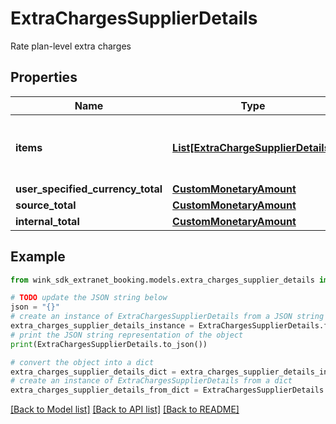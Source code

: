 # ExtraChargesSupplierDetails

Rate plan-level extra charges

## Properties

Name | Type | Description | Notes
------------ | ------------- | ------------- | -------------
**items** | [**List[ExtraChargeSupplierDetails]**](ExtraChargeSupplierDetails.md) | List of extra charges that applies to the rate plan. | [optional] 
**user_specified_currency_total** | [**CustomMonetaryAmount**](CustomMonetaryAmount.md) |  | [optional] 
**source_total** | [**CustomMonetaryAmount**](CustomMonetaryAmount.md) |  | [optional] 
**internal_total** | [**CustomMonetaryAmount**](CustomMonetaryAmount.md) |  | [optional] 

## Example

```python
from wink_sdk_extranet_booking.models.extra_charges_supplier_details import ExtraChargesSupplierDetails

# TODO update the JSON string below
json = "{}"
# create an instance of ExtraChargesSupplierDetails from a JSON string
extra_charges_supplier_details_instance = ExtraChargesSupplierDetails.from_json(json)
# print the JSON string representation of the object
print(ExtraChargesSupplierDetails.to_json())

# convert the object into a dict
extra_charges_supplier_details_dict = extra_charges_supplier_details_instance.to_dict()
# create an instance of ExtraChargesSupplierDetails from a dict
extra_charges_supplier_details_from_dict = ExtraChargesSupplierDetails.from_dict(extra_charges_supplier_details_dict)
```
[[Back to Model list]](../README.md#documentation-for-models) [[Back to API list]](../README.md#documentation-for-api-endpoints) [[Back to README]](../README.md)


